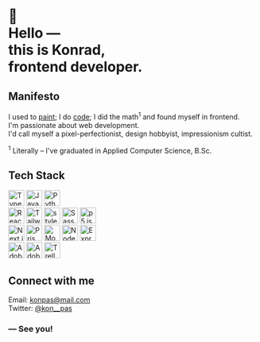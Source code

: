 <h1>
  🌱 <br />
  Hello &mdash; <br />
  this is Konrad, <br />
  frontend developer.
</h1>

## Manifesto

I used to [paint](https://www.deviantart.com/kon-pas); I do [code](https://github.com/kon-pas?tab=repositories); I did the math<sup>1</sup> and found myself in frontend. <br/>
I&apos;m passionate about web development. <br />
I&apos;d call myself a pixel-perfectionist, design hobbyist, impressionism cultist.

<sup>1</sup> Literally &ndash; I&apos;ve graduated in Applied Computer Science, B.Sc.

## Tech Stack

<picture>
  <source media="(prefers-color-scheme: dark)" srcset="https://cdn.simpleicons.org/TypeScript/white">
  <source media="(prefers-color-scheme: light)" srcset="https://cdn.simpleicons.org/TypeScript/black">
  <img alt="TypeScript" title="TypeScript" height="32" width="32" src="https://cdn.simpleicons.org/TypeScript/black" />
</picture>
<picture>
  <source media="(prefers-color-scheme: dark)" srcset="https://cdn.simpleicons.org/JavaScript/white">
  <source media="(prefers-color-scheme: light)" srcset="https://cdn.simpleicons.org/JavaScript/black">
  <img alt="JavaScript" title="JavaScript" height="32" width="32" src="https://cdn.simpleicons.org/JavaScript/black" />
</picture>
<picture>
  <source media="(prefers-color-scheme: dark)" srcset="https://cdn.simpleicons.org/Python/white">
  <source media="(prefers-color-scheme: light)" srcset="https://cdn.simpleicons.org/Python/black">
  <img alt="Python" title="Python" height="32" width="32" src="https://cdn.simpleicons.org/Python/black" />
</picture>

<br />

<picture>
  <source media="(prefers-color-scheme: dark)" srcset="https://cdn.simpleicons.org/React/white">
  <source media="(prefers-color-scheme: light)" srcset="https://cdn.simpleicons.org/React/black">
  <img alt="React" title="React" height="32" width="32" src="https://cdn.simpleicons.org/React/black" />
</picture>
<picture>
  <source media="(prefers-color-scheme: dark)" srcset="https://cdn.simpleicons.org/TailwindCSS/white">
  <source media="(prefers-color-scheme: light)" srcset="https://cdn.simpleicons.org/TailwindCSS/black">
  <img alt="TailwindCSS" title="TailwindCSS" height="32" width="32" src="https://cdn.simpleicons.org/TailwindCSS/black" />
</picture>
<picture>
  <source media="(prefers-color-scheme: dark)" srcset="https://cdn.simpleicons.org/styledcomponents/white">
  <source media="(prefers-color-scheme: light)" srcset="https://cdn.simpleicons.org/styledcomponents/black">
  <img alt="styled-components" title="styled-components" height="32" width="32" src="https://cdn.simpleicons.org/styledcomponents/black" />
</picture>
<picture>
  <source media="(prefers-color-scheme: dark)" srcset="https://cdn.simpleicons.org/Sass/white">
  <source media="(prefers-color-scheme: light)" srcset="https://cdn.simpleicons.org/Sass/black">
  <img alt="Sass" title="Sass" height="32" width="32" src="https://cdn.simpleicons.org/Sass/black" />
</picture>
<picture>
  <source media="(prefers-color-scheme: dark)" srcset="https://cdn.simpleicons.org/p5.js/white">
  <source media="(prefers-color-scheme: light)" srcset="https://cdn.simpleicons.org/p5.js/black">
  <img alt="p5.js" title="p5.js" height="32" width="32" src="https://cdn.simpleicons.org/p5.js/black" />
</picture>

<br />

<picture>
  <source media="(prefers-color-scheme: dark)" srcset="https://cdn.simpleicons.org/Next.js/white">
  <source media="(prefers-color-scheme: light)" srcset="https://cdn.simpleicons.org/Next.js/black">
  <img alt="Next.js" title="Next.js" height="32" width="32" src="https://cdn.simpleicons.org/Next.js/black" />
</picture>
<picture>
  <source media="(prefers-color-scheme: dark)" srcset="https://cdn.simpleicons.org/Prisma/white">
  <source media="(prefers-color-scheme: light)" srcset="https://cdn.simpleicons.org/Prisma/black">
  <img alt="Prisma" title="Prisma" height="32" width="32" src="https://cdn.simpleicons.org/Prisma/black" />
</picture>
<picture>
  <source media="(prefers-color-scheme: dark)" srcset="https://cdn.simpleicons.org/MongoDB/white">
  <source media="(prefers-color-scheme: light)" srcset="https://cdn.simpleicons.org/MongoDB/black">
  <img alt="MongoDB" title="MongoDB" height="32" width="32" src="https://cdn.simpleicons.org/MongoDB/black" />
</picture>
<picture>
  <source media="(prefers-color-scheme: dark)" srcset="https://cdn.simpleicons.org/Node.js/white">
  <source media="(prefers-color-scheme: light)" srcset="https://cdn.simpleicons.org/Node.js/black">
  <img alt="Node.js" title="Node.js" height="32" width="32" src="https://cdn.simpleicons.org/Node.js/black" />
</picture>
<picture>
  <source media="(prefers-color-scheme: dark)" srcset="https://cdn.simpleicons.org/Express/white">
  <source media="(prefers-color-scheme: light)" srcset="https://cdn.simpleicons.org/Express/black">
  <img alt="Express.js" title="Express.js" height="32" width="32" src="https://cdn.simpleicons.org/Express/black" />
</picture>

<br />

<picture>
  <source media="(prefers-color-scheme: dark)" srcset="https://cdn.simpleicons.org/AdobeIllustrator/white">
  <source media="(prefers-color-scheme: light)" srcset="https://cdn.simpleicons.org/AdobeIllustrator/black">
  <img alt="Adobe Illustrator" title="Adobe Illustrator" height="32" width="32" src="https://cdn.simpleicons.org/AdobeIllustrator/black" />
</picture>
<picture>
  <source media="(prefers-color-scheme: dark)" srcset="https://cdn.simpleicons.org/AdobePhotoshop/white">
  <source media="(prefers-color-scheme: light)" srcset="https://cdn.simpleicons.org/AdobePhotoshop/black">
  <img alt="Adobe Photoshop" title="Adobe Photoshop" height="32" width="32" src="https://cdn.simpleicons.org/AdobePhotoshop/black" />
</picture>
<picture>
  <source media="(prefers-color-scheme: dark)" srcset="https://cdn.simpleicons.org/Trello/white">
  <source media="(prefers-color-scheme: light)" srcset="https://cdn.simpleicons.org/Trello/black">
  <img alt="Trello" title="Trello" height="32" width="32" src="https://cdn.simpleicons.org/Trello/black" />
</picture>

## Connect with me

Email: konpas@mail.com <br />
Twitter: [@kon\_\_pas](https://twitter.com/kon__pas) <br />

<!-- [LinkedIn]() -->
<!-- [Discord]() -->

### &mdash; See you!
